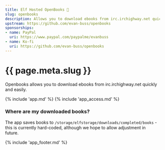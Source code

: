 ```yaml
---
title: Elf Hosted OpenBooks 🧝
slug: openbooks
description: Allows you to download ebooks from irc.irchighway.net quickly and easily.
upstream: https://github.com/evan-buss/openbooks
sponsorships:
- name: PayPal
  uri: https://www.paypal.com/paypalme/evanbuss
- name: Ko-fi
  uri: https://github.com/evan-buss/openbooks
---
```


# {{ page.meta.slug }}

Openbooks allows you to download ebooks from irc.irchighway.net quickly and easily.

{% include 'app.md' %}
{% include 'app_access.md' %}

### Where are my downloaded books?

The app saves books to `/storage/elfstorage/downloads/completed/books` - this is currently hard-coded, although we hope to allow adjustment in future.

{% include 'app_footer.md' %}